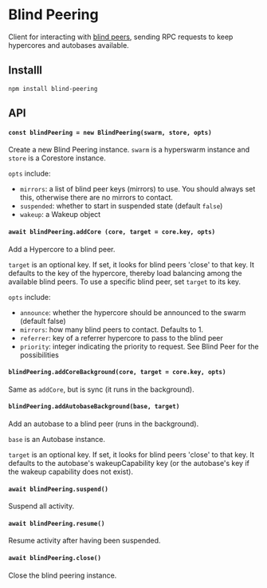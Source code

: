 # Blind Peering

Client for interacting with [blind peers](https://github.com/holepunchto/blind-peer), sending RPC requests to keep hypercores and autobases available.

## Installl

```
npm install blind-peering
```

## API

#### `const blindPeering = new BlindPeering(swarm, store, opts)`

Create a new Blind Peering instance. `swarm` is a hyperswarm instance and `store` is a Corestore instance.

`opts` include:
- `mirrors`: a list of blind peer keys (mirrors) to use. You should always set this, otherwise there are no mirrors to contact.
- `suspended`: whether to start in suspended state (default `false`)
- `wakeup`: a Wakeup object

#### `await blindPeering.addCore (core, target = core.key, opts)`

Add a Hypercore to a blind peer.

`target` is an optional key. If set, it looks for blind peers 'close' to that key. It defaults to the key of the hypercore, thereby load balancing among the available blind peers. To use a specific blind peer, set `target` to its key.

`opts` include:
- `announce`: whether the hypercore should be announced to the swarm (default false)
- `mirrors`: how many blind peers to contact. Defaults to 1.
- `referrer`: key of a referrer hypercore to pass to the blind peer
- `priority`: integer indicating the priority to request. See Blind Peer for the possibilities

#### `blindPeering.addCoreBackground(core, target = core.key, opts)`

Same as `addCore`, but is sync (it runs in the background).

#### `blindPeering.addAutobaseBackground(base, target)`

Add an autobase to a blind peer (runs in the background).

`base` is an Autobase instance.

`target` is an optional key. If set, it looks for blind peers 'close' to that key. It defaults to the autobase's wakeupCapability key (or the autobase's key if the wakeup capability does not exist).

#### `await blindPeering.suspend()`

Suspend all activity.

#### `await blindPeering.resume()`

Resume activity after having been suspended.

#### `await blindPeering.close()`

Close the blind peering instance.
